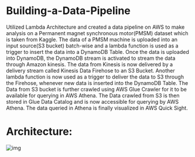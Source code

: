 # Building-a-Data-Pipeline
Utilized Lambda Architecture and created a data pipeline on AWS to make analysis on a Permanent magnet synchronous motor(PMSM) dataset which is taken from Kaggle. The data of a PMSM machine is uploaded into an input source(S3 bucket) batch-wise and a lambda function is used as a trigger to insert the data into a DynamoDB Table. Once the data is uploaded into DynamoDB, the DynamoDB stream is activated to stream the data through Amazon kinesis. The data from Kinesis is now delivered by a delivery stream called Kinesis Data Firehose to an S3 Bucket. Another lambda function is now used as a trigger to deliver the data to S3 through the Firehose, whenever new data is inserted into the DynamoDB Table. The Data from S3 bucket is further crawled using AWS Glue Crawler for it to be available for querying in AWS Athena. The Data crawled from S3 is then stored in Glue Data Catalog and is now accessible for querying by AWS Athena. The data queried in Athena is finally visualized in AWS Quick Sight.

# Architecture:

![img](https://user-images.githubusercontent.com/22254732/119434254-65fff680-bcdd-11eb-93d4-f6ac640378ac.png)
